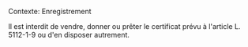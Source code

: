 Contexte: Enregistrement

Il est interdit de vendre, donner ou prêter le certificat prévu à l'article L. 5112-1-9 ou d'en disposer autrement.